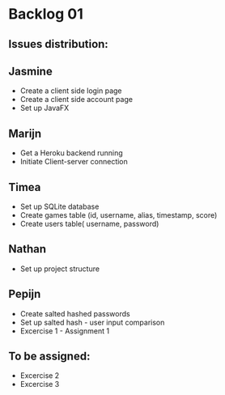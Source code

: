 # Backlog 01

## Issues distribution:

## Jasmine
* Create a client side login page
* Create a client side account page
* Set up JavaFX

## Marijn
* Get a Heroku backend running
* Initiate Client-server connection

## Timea
* Set up SQLite database
* Create games table (id, username, alias, timestamp, score)
* Create users table( username, password)

## Nathan
* Set up project structure

## Pepijn
* Create salted hashed passwords
* Set up salted hash - user input comparison
* Excercise 1 - Assignment 1

## To be assigned:
* Excercise 2
* Excercise 3